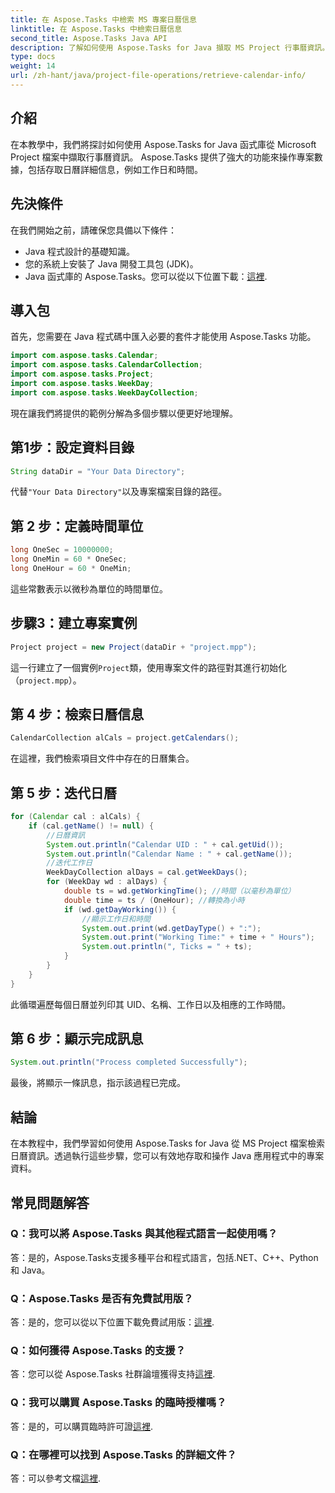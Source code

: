 ```yaml
---
title: 在 Aspose.Tasks 中檢索 MS 專案日曆信息
linktitle: 在 Aspose.Tasks 中檢索日曆信息
second_title: Aspose.Tasks Java API
description: 了解如何使用 Aspose.Tasks for Java 擷取 MS Project 行事曆資訊。以程式設計方式存取日曆詳細資訊的逐步指南。
type: docs
weight: 14
url: /zh-hant/java/project-file-operations/retrieve-calendar-info/
---
```

## 介紹
在本教學中，我們將探討如何使用 Aspose.Tasks for Java 函式庫從 Microsoft Project 檔案中擷取行事曆資訊。 Aspose.Tasks 提供了強大的功能來操作專案數據，包括存取日曆詳細信息，例如工作日和時間。
## 先決條件
在我們開始之前，請確保您具備以下條件：
- Java 程式設計的基礎知識。
- 您的系統上安裝了 Java 開發工具包 (JDK)。
-  Java 函式庫的 Aspose.Tasks。您可以從以下位置下載：[這裡](https://releases.aspose.com/tasks/java/).
## 導入包
首先，您需要在 Java 程式碼中匯入必要的套件才能使用 Aspose.Tasks 功能。
```java
import com.aspose.tasks.Calendar;
import com.aspose.tasks.CalendarCollection;
import com.aspose.tasks.Project;
import com.aspose.tasks.WeekDay;
import com.aspose.tasks.WeekDayCollection;
```
現在讓我們將提供的範例分解為多個步驟以便更好地理解。
## 第1步：設定資料目錄
```java
String dataDir = "Your Data Directory";
```
代替`"Your Data Directory"`以及專案檔案目錄的路徑。
## 第 2 步：定義時間單位
```java
long OneSec = 10000000;
long OneMin = 60 * OneSec;
long OneHour = 60 * OneMin;
```
這些常數表示以微秒為單位的時間單位。
## 步驟3：建立專案實例
```java
Project project = new Project(dataDir + "project.mpp");
```
這一行建立了一個實例`Project`類，使用專案文件的路徑對其進行初始化（`project.mpp`）。
## 第 4 步：檢索日曆信息
```java
CalendarCollection alCals = project.getCalendars();
```
在這裡，我們檢索項目文件中存在的日曆集合。
## 第 5 步：迭代日曆
```java
for (Calendar cal : alCals) {
    if (cal.getName() != null) {
        //日曆資訊
        System.out.println("Calendar UID : " + cal.getUid());
        System.out.println("Calendar Name : " + cal.getName());
        //迭代工作日
        WeekDayCollection alDays = cal.getWeekDays();
        for (WeekDay wd : alDays) {
            double ts = wd.getWorkingTime(); //時間（以毫秒為單位）
            double time = ts / (OneHour); //轉換為小時
            if (wd.getDayWorking()) {
                //顯示工作日和時間
                System.out.print(wd.getDayType() + ":");
                System.out.print("Working Time:" + time + " Hours");
                System.out.println(", Ticks = " + ts);
            }
        }
    }
}
```
此循環遍歷每個日曆並列印其 UID、名稱、工作日以及相應的工作時間。
## 第 6 步：顯示完成訊息
```java
System.out.println("Process completed Successfully");
```
最後，將顯示一條訊息，指示該過程已完成。
## 結論
在本教程中，我們學習如何使用 Aspose.Tasks for Java 從 MS Project 檔案檢索日曆資訊。透過執行這些步驟，您可以有效地存取和操作 Java 應用程式中的專案資料。

## 常見問題解答
### Q：我可以將 Aspose.Tasks 與其他程式語言一起使用嗎？
答：是的，Aspose.Tasks支援多種平台和程式語言，包括.NET、C++、Python 和 Java。
### Q：Aspose.Tasks 是否有免費試用版？
答：是的，您可以從以下位置下載免費試用版：[這裡](https://releases.aspose.com/).
### Q：如何獲得 Aspose.Tasks 的支援？
答：您可以從 Aspose.Tasks 社群論壇獲得支持[這裡](https://forum.aspose.com/c/tasks/15).
### Q：我可以購買 Aspose.Tasks 的臨時授權嗎？
答：是的，可以購買臨時許可證[這裡](https://purchase.aspose.com/temporary-license/).
### Q：在哪裡可以找到 Aspose.Tasks 的詳細文件？
答：可以參考文檔[這裡](https://reference.aspose.com/tasks/java/).
